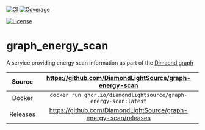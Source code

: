 [![CI](https://github.com/DiamondLightSource/graph-energy-scan/actions/workflows/ci.yml/badge.svg)](https://github.com/DiamondLightSource/graph-energy-scan/actions/workflows/ci.yml)
[![Coverage](https://codecov.io/gh/DiamondLightSource/graph-energy-scan/branch/main/graph/badge.svg)](https://codecov.io/gh/DiamondLightSource/graph-energy-scan)

[![License](https://img.shields.io/badge/License-Apache%202.0-blue.svg)](https://opensource.org/licenses/Apache-2.0)

# graph_energy_scan

A service providing energy scan information as part of the [Dimaond graph](https://github.com/DiamondLightSource/graph-federation)

Source          | <https://github.com/DiamondLightSource/graph-energy-scan>
:---:           | :---:
Docker          | `docker run ghcr.io/diamondlightsource/graph-energy-scan:latest`
Releases        | <https://github.com/DiamondLightSource/graph-energy-scan/releases>
